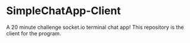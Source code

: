 # SimpleChatApp-Client
A 20 minute challenge socket.io terminal chat app! This repository is the client for the program.
